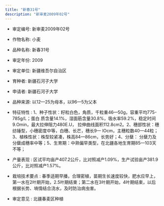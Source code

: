 ```yaml
---
title: "新春31号"
description: "新审麦2009年02号"
---
```

* 审定编号:  新审麦2009年02号

*  作物名称:  小麦

*  品种名称:  新春31号

*  审定年份:  2009

*  审定单位:  新疆维吾尔自治区

* 育种者:  新疆石河子大学

*  申请者:  新疆石河子大学

*  品种来源:  以12—25为母本，以96—5为父本

*  特征特性 : 
1、种子性状：籽粒白色，角质，千粒重46—50g，容重平均775-785g/L；蛋白
质含量14.1%，湿面筋含量30.8%，吸水率59.2%，稳定时间9.Omin，最大拉伸阻力480E.U，
拉伸曲线面积112.8cm2。2、穗部性状：穗纺锤型，小穗密度中等，白穗、长芒，穗长9一
lOcm，主穗粒数40—44粒；3、植株性状：株型较紧凑，株高84—86cm，长势好；4、分蘖：
分蘖力及分蘖成穗率中等；5、生育期：中熟偏早类型，在北疆各地生育期85—103天不等；
 
*  产量表现 : 
区试平均亩产407.2公斤，比对照减产1.09%，生产试验亩产381.9公斤，比对照减产1.57%。

*  栽培技术要点 : 
春季适期早播，合理密植，苗期生长速度较快，肥水应早上，第一水在2叶期开始，2.5叶期结束；第二水在3叶期开始，4叶期结束，以后根据长势、墒情结合浇水，及时防治病虫害。

*  审定意见 : 
北疆春麦区种植
